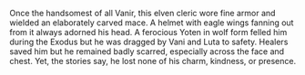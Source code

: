 Once the handsomest of all Vanir, this elven cleric wore fine armor and wielded an elaborately carved mace. A helmet with eagle wings fanning out from it always adorned his head. A ferocious Yoten in wolf form felled him during the Exodus but he was dragged by Vani and Luta to safety. Healers saved him but he remained badly scarred, especially across the face and chest. Yet, the stories say, he lost none of his charm, kindness, or presence.